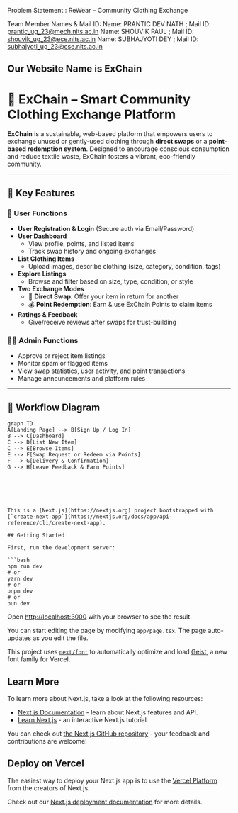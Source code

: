 Problem Statement : ReWear – Community Clothing Exchange


Team Member Names & Mail ID:
Name: PRANTIC DEV NATH  ;  Mail ID: prantic_ug_23@mech.nits.ac.in
Name: SHOUVIK PAUL	    ;  Mail ID: shouvik_ug_23@ece.nits.ac.in
Name: SUBHAJYOTI DEY	;  Mail ID: subhajyoti_ug_23@cse.nits.ac.in

## Our Website Name is ExChain

# 👕 ExChain – Smart Community Clothing Exchange Platform

**ExChain** is a sustainable, web-based platform that empowers users to exchange unused or gently-used clothing through **direct swaps** or a **point-based redemption system**. Designed to encourage conscious consumption and reduce textile waste, ExChain fosters a vibrant, eco-friendly community.

---

## 🌟 Key Features

### 👤 User Functions
- **User Registration & Login** (Secure auth via Email/Password)
- **User Dashboard**
  - View profile, points, and listed items
  - Track swap history and ongoing exchanges
- **List Clothing Items**
  - Upload images, describe clothing (size, category, condition, tags)
- **Explore Listings**
  - Browse and filter based on size, type, condition, or style
- **Two Exchange Modes**
  - 🔁 **Direct Swap**: Offer your item in return for another
  - 💰 **Point Redemption**: Earn & use ExChain Points to claim items
- **Ratings & Feedback**
  - Give/receive reviews after swaps for trust-building

### 🧑‍💼 Admin Functions
- Approve or reject item listings
- Monitor spam or flagged items
- View swap statistics, user activity, and point transactions
- Manage announcements and platform rules

---

## 🔄 Workflow Diagram

```mermaid
graph TD
A[Landing Page] --> B[Sign Up / Log In]
B --> C[Dashboard]
C --> D[List New Item]
C --> E[Browse Items]
E --> F[Swap Request or Redeem via Points]
F --> G[Delivery & Confirmation]
G --> H[Leave Feedback & Earn Points]






This is a [Next.js](https://nextjs.org) project bootstrapped with [`create-next-app`](https://nextjs.org/docs/app/api-reference/cli/create-next-app).

## Getting Started

First, run the development server:

```bash
npm run dev
# or
yarn dev
# or
pnpm dev
# or
bun dev
```

Open [http://localhost:3000](http://localhost:3000) with your browser to see the result.

You can start editing the page by modifying `app/page.tsx`. The page auto-updates as you edit the file.

This project uses [`next/font`](https://nextjs.org/docs/app/building-your-application/optimizing/fonts) to automatically optimize and load [Geist](https://vercel.com/font), a new font family for Vercel.

## Learn More

To learn more about Next.js, take a look at the following resources:

- [Next.js Documentation](https://nextjs.org/docs) - learn about Next.js features and API.
- [Learn Next.js](https://nextjs.org/learn) - an interactive Next.js tutorial.

You can check out [the Next.js GitHub repository](https://github.com/vercel/next.js) - your feedback and contributions are welcome!

## Deploy on Vercel

The easiest way to deploy your Next.js app is to use the [Vercel Platform](https://vercel.com/new?utm_medium=default-template&filter=next.js&utm_source=create-next-app&utm_campaign=create-next-app-readme) from the creators of Next.js.

Check out our [Next.js deployment documentation](https://nextjs.org/docs/app/building-your-application/deploying) for more details.
